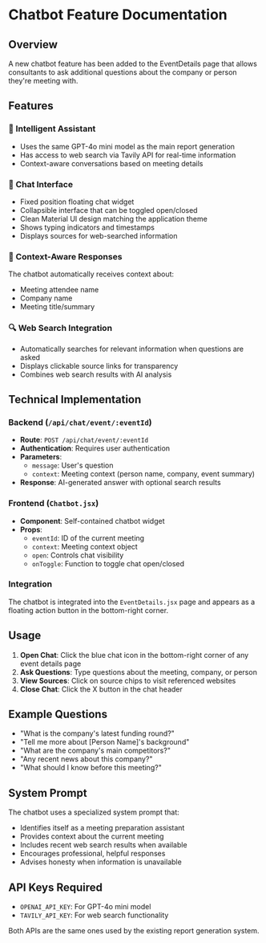 # Chatbot Feature Documentation

## Overview

A new chatbot feature has been added to the EventDetails page that allows consultants to ask additional questions about the company or person they're meeting with.

## Features

### 🤖 Intelligent Assistant

- Uses the same GPT-4o mini model as the main report generation
- Has access to web search via Tavily API for real-time information
- Context-aware conversations based on meeting details

### 💬 Chat Interface

- Fixed position floating chat widget
- Collapsible interface that can be toggled open/closed
- Clean Material UI design matching the application theme
- Shows typing indicators and timestamps
- Displays sources for web-searched information

### 🎯 Context-Aware Responses

The chatbot automatically receives context about:

- Meeting attendee name
- Company name
- Meeting title/summary

### 🔍 Web Search Integration

- Automatically searches for relevant information when questions are asked
- Displays clickable source links for transparency
- Combines web search results with AI analysis

## Technical Implementation

### Backend (`/api/chat/event/:eventId`)

- **Route**: `POST /api/chat/event/:eventId`
- **Authentication**: Requires user authentication
- **Parameters**:
  - `message`: User's question
  - `context`: Meeting context (person name, company, event summary)
- **Response**: AI-generated answer with optional search results

### Frontend (`Chatbot.jsx`)

- **Component**: Self-contained chatbot widget
- **Props**:
  - `eventId`: ID of the current meeting
  - `context`: Meeting context object
  - `open`: Controls chat visibility
  - `onToggle`: Function to toggle chat open/closed

### Integration

The chatbot is integrated into the `EventDetails.jsx` page and appears as a floating action button in the bottom-right corner.

## Usage

1. **Open Chat**: Click the blue chat icon in the bottom-right corner of any event details page
2. **Ask Questions**: Type questions about the meeting, company, or person
3. **View Sources**: Click on source chips to visit referenced websites
4. **Close Chat**: Click the X button in the chat header

## Example Questions

- "What is the company's latest funding round?"
- "Tell me more about [Person Name]'s background"
- "What are the company's main competitors?"
- "Any recent news about this company?"
- "What should I know before this meeting?"

## System Prompt

The chatbot uses a specialized system prompt that:

- Identifies itself as a meeting preparation assistant
- Provides context about the current meeting
- Includes recent web search results when available
- Encourages professional, helpful responses
- Advises honesty when information is unavailable

## API Keys Required

- `OPENAI_API_KEY`: For GPT-4o mini model
- `TAVILY_API_KEY`: For web search functionality

Both APIs are the same ones used by the existing report generation system.

